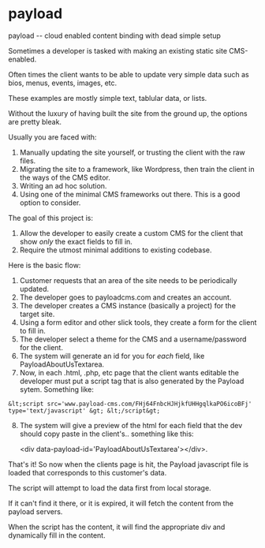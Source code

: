 payload
=======

payload -- cloud enabled content binding with dead simple setup

Sometimes a developer is tasked with making an existing static site CMS-enabled.

Often times the client wants to be able to update very simple data such as bios, menus, events, images, etc.

These examples are mostly simple text, tablular data, or lists.

Without the luxury of having built the site from the ground up, the options are pretty bleak.

Usually you are faced with:

  1. Manually updating the site yourself, or trusting the client with the raw files.
  2. Migrating the site to a framework, like Wordpress, then train the client in the ways of the CMS editor.
  3. Writing an ad hoc solution.
  4. Using one of the minimal CMS frameworks out there.  This is a good option to consider.

The goal of this project is:

  1. Allow the developer to easily create a custom CMS for the client that show *only* the exact fields to fill in.
  2. Require the utmost minimal additions to existing codebase.

Here is the basic flow:

  1. Customer requests that an area of the site needs to be periodically updated.
  2. The developer goes to payloadcms.com and creates an account.
  3. The developer creates a CMS instance (basically a project) for the target site.
  4. Using a form editor and other slick tools, they create a form for the client to fill in.
  5. The developer select a theme for the CMS and a username/password for the client.
  6. The system will generate an id for you for *each* field, like PayloadAboutUsTextarea.
  7. Now, in each .html, .php, etc page that the client wants editable the developer must put a script tag that is also generated by the Payload sytem. Something like:

    &lt;script src='www.payload-cms.com/FHj64FnbcHJHjkfUHHgqlkaPO6icoBFj' type='text/javascript' &gt; &lt;/script&gt;

  8. The system will give a preview of the html for each field that the dev should copy paste in the client's.. something like this:
  
     &lt;div data-payload-id='PayloadAboutUsTextarea'&gt;&lt;/div&gt;.



That's it! So now when the clients page is hit, the Payload javascript file is loaded that corresponds to this customer's data.

The script will attempt to load the data first from local storage.

If it can't find it there, or it is expired, it will fetch the content from the payload servers.

When the script has the content, it will find the appropriate div and dynamically fill in the content.





